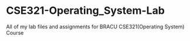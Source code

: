 # CSE321-Operating_System-Lab
All of my lab files and assignments for BRACU CSE321(Operating System) Course
